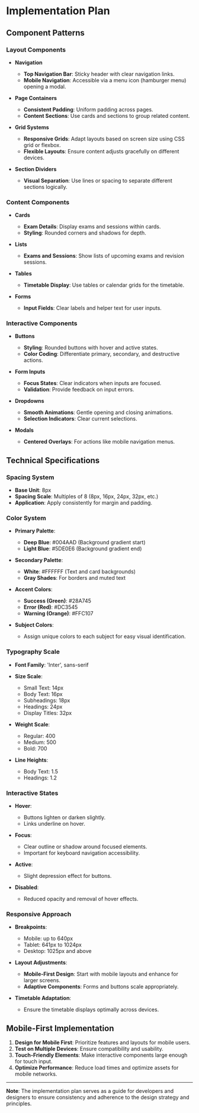 # Implementation Plan

## Component Patterns

### Layout Components

- **Navigation**
  - **Top Navigation Bar**: Sticky header with clear navigation links.
  - **Mobile Navigation**: Accessible via a menu icon (hamburger menu) opening a modal.

- **Page Containers**
  - **Consistent Padding**: Uniform padding across pages.
  - **Content Sections**: Use cards and sections to group related content.

- **Grid Systems**
  - **Responsive Grids**: Adapt layouts based on screen size using CSS grid or flexbox.
  - **Flexible Layouts**: Ensure content adjusts gracefully on different devices.

- **Section Dividers**
  - **Visual Separation**: Use lines or spacing to separate different sections logically.

### Content Components

- **Cards**
  - **Exam Details**: Display exams and sessions within cards.
  - **Styling**: Rounded corners and shadows for depth.

- **Lists**
  - **Exams and Sessions**: Show lists of upcoming exams and revision sessions.

- **Tables**
  - **Timetable Display**: Use tables or calendar grids for the timetable.

- **Forms**
  - **Input Fields**: Clear labels and helper text for user inputs.

### Interactive Components

- **Buttons**
  - **Styling**: Rounded buttons with hover and active states.
  - **Color Coding**: Differentiate primary, secondary, and destructive actions.

- **Form Inputs**
  - **Focus States**: Clear indicators when inputs are focused.
  - **Validation**: Provide feedback on input errors.

- **Dropdowns**
  - **Smooth Animations**: Gentle opening and closing animations.
  - **Selection Indicators**: Clear current selections.

- **Modals**
  - **Centered Overlays**: For actions like mobile navigation menus.

## Technical Specifications

### Spacing System

- **Base Unit**: 8px
- **Spacing Scale**: Multiples of 8 (8px, 16px, 24px, 32px, etc.)
- **Application**: Apply consistently for margin and padding.

### Color System

- **Primary Palette**:
  - **Deep Blue**: #004AAD (Background gradient start)
  - **Light Blue**: #5DE0E6 (Background gradient end)

- **Secondary Palette**:
  - **White**: #FFFFFF (Text and card backgrounds)
  - **Gray Shades**: For borders and muted text

- **Accent Colors**:
  - **Success (Green)**: #28A745
  - **Error (Red)**: #DC3545
  - **Warning (Orange)**: #FFC107

- **Subject Colors**:
  - Assign unique colors to each subject for easy visual identification.

### Typography Scale

- **Font Family**: 'Inter', sans-serif
- **Size Scale**:
  - Small Text: 14px
  - Body Text: 16px
  - Subheadings: 18px
  - Headings: 24px
  - Display Titles: 32px

- **Weight Scale**:
  - Regular: 400
  - Medium: 500
  - Bold: 700

- **Line Heights**:
  - Body Text: 1.5
  - Headings: 1.2

### Interactive States

- **Hover**:
  - Buttons lighten or darken slightly.
  - Links underline on hover.

- **Focus**:
  - Clear outline or shadow around focused elements.
  - Important for keyboard navigation accessibility.

- **Active**:
  - Slight depression effect for buttons.

- **Disabled**:
  - Reduced opacity and removal of hover effects.

### Responsive Approach

- **Breakpoints**:
  - Mobile: up to 640px
  - Tablet: 641px to 1024px
  - Desktop: 1025px and above

- **Layout Adjustments**:
  - **Mobile-First Design**: Start with mobile layouts and enhance for larger screens.
  - **Adaptive Components**: Forms and buttons scale appropriately.

- **Timetable Adaptation**:
  - Ensure the timetable displays optimally across devices.

## Mobile-First Implementation

1. **Design for Mobile First**: Prioritize features and layouts for mobile users.
2. **Test on Multiple Devices**: Ensure compatibility and usability.
3. **Touch-Friendly Elements**: Make interactive components large enough for touch input.
4. **Optimize Performance**: Reduce load times and optimize assets for mobile networks.

---

**Note**: The implementation plan serves as a guide for developers and designers to ensure consistency and adherence to the design strategy and principles.

